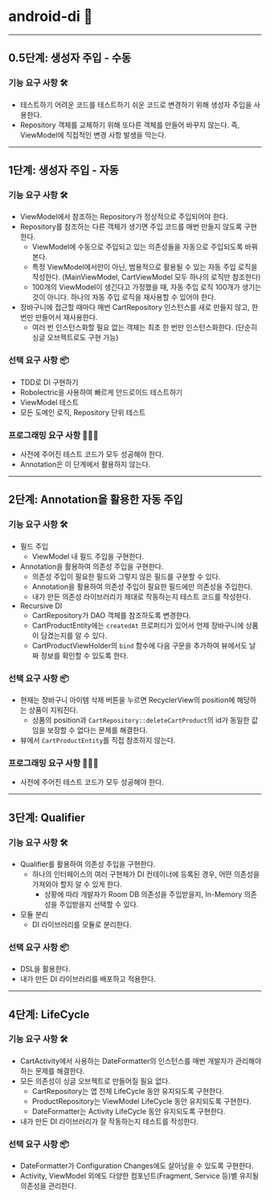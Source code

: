 # android-di 👻

---

## 0.5단계: 생성자 주입 - 수동

### 기능 요구 사항 🛠️

- 테스트하기 어려운 코드를 테스트하기 쉬운 코드로 변경하기 위해 생성자 주입을 사용한다.
- Repository 객체를 교체하기 위해 또다른 객체를 만들어 바꾸지 않는다. 즉, ViewModel에 직접적인 변경 사항 발생을 막는다.

---

## 1단계: 생성자 주입 - 자동

### 기능 요구 사항 🛠️

- ViewModel에서 참조하는 Repository가 정상적으로 주입되어야 한다.
- Repository를 참조하는 다른 객체가 생기면 주입 코드를 매번 만들지 않도록 구현한다.
    - ViewModel에 수동으로 주입되고 있는 의존성들을 자동으로 주입되도록 바꿔본다.
    - 특정 ViewModel에서만이 아닌, 범용적으로 활용될 수 있는 자동 주입 로직을 작성한다. (MainViewModel, CartViewModel 모두 하나의 로직만
      참조한다)
    - 100개의 ViewModel이 생긴다고 가정했을 때, 자동 주입 로직 100개가 생기는 것이 아니다. 하나의 자동 주입 로직을 재사용할 수 있어야 한다.
- 장바구니에 접근할 때마다 매번 CartRepository 인스턴스를 새로 만들지 않고, 한 번만 만들어서 재사용한다.
    - 여러 번 인스턴스화할 필요 없는 객체는 최초 한 번만 인스턴스화한다. (단순히 싱글 오브젝트로도 구현 가능)

### 선택 요구 사항 📦

- TDD로 DI 구현하기
- Robolectric을 사용하여 빠르게 안드로이드 테스트하기
- ViewModel 테스트
- 모든 도메인 로직, Repository 단위 테스트

### 프로그래밍 요구 사항 👩🏻‍💻

- 사전에 주어진 테스트 코드가 모두 성공해야 한다.
- Annotation은 이 단계에서 활용하지 않는다.

---

## 2단계: Annotation을 활용한 자동 주입

### 기능 요구 사항 🛠️

- 필드 주입
    - ViewModel 내 필드 주입을 구현한다.
- Annotation을 활용하여 의존성 주입을 구현한다.
    - 의존성 주입이 필요한 필드와 그렇지 않은 필드를 구분할 수 있다.
    - Annotation을 활용하여 의존성 주입이 필요한 필드에만 의존성을 주입한다.
    - 내가 만든 의존성 라이브러리가 제대로 작동하는지 테스트 코드를 작성한다.
- Recursive DI
    - CartRepository가 DAO 객체를 참조하도록 변경한다.
    - CartProductEntity에는 `createdAt` 프로퍼티가 있어서 언제 장바구니에 상품이 담겼는지를 알 수 있다.
    - CartProductViewHolder의 `bind` 함수에 다음 구문을 추가하여 뷰에서도 날짜 정보를 확인할 수 있도록 한다.

### 선택 요구 사항 📦

- 현재는 장바구니 아이템 삭제 버튼을 누르면 RecyclerView의 position에 해당하는 상품이 지워진다.
    - 상품의 position과 `CartRepository::deleteCartProduct`의 id가 동일한 값임을 보장할 수 없다는 문제를 해결한다.
- 뷰에서 `CartProductEntity`를 직접 참조하지 않는다.

### 프로그래밍 요구 사항 👩🏻‍💻

- 사전에 주어진 테스트 코드가 모두 성공해야 한다.

---

## 3단계: Qualifier

### 기능 요구 사항 🛠️

- Qualifier를 활용하여 의존성 주입을 구현한다.
    - 하나의 인터페이스의 여러 구현체가 DI 컨테이너에 등록된 경우, 어떤 의존성을 가져와야 할지 알 수 있게 한다.
        - 상황에 따라 개발자가 Room DB 의존성을 주입받을지, In-Memory 의존성을 주입받을지 선택할 수 있다.
- 모듈 분리
    - DI 라이브러리를 모듈로 분리한다.

### 선택 요구 사항 📦

- DSL을 활용한다.
- 내가 만든 DI 라이브러리를 배포하고 적용한다.

---

## 4단계: LifeCycle

### 기능 요구 사항 🛠️

- CartActivity에서 사용하는 DateFormatter의 인스턴스를 매번 개발자가 관리해야 하는 문제를 해결한다.
- 모든 의존성이 싱글 오브젝트로 만들어질 필요 없다.
    - CartRepository는 앱 전체 LifeCycle 동안 유지되도록 구현한다.
    - ProductRepository는 ViewModel LifeCycle 동안 유지되도록 구현한다.
    - DateFormatter는 Activity LifeCycle 동안 유지되도록 구현한다.
- 내가 만든 DI 라이브러리가 잘 작동하는지 테스트를 작성한다.

### 선택 요구 사항 📦

- DateFormatter가 Configuration Changes에도 살아남을 수 있도록 구현한다.
- Activity, ViewModel 외에도 다양한 컴포넌트(Fragment, Service 등)별 유지될 의존성을 관리한다.
